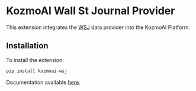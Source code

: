 # KozmoAI Wall St Journal Provider

This extension integrates the [WSJ](https://wsj.com/) data provider into the KozmoAI Platform.

## Installation

To install the extension:

```bash
pip install kozmoai-wsj
```

Documentation available [here](https://docs.kozmoai.co/platform/developer_guide/contributing).
